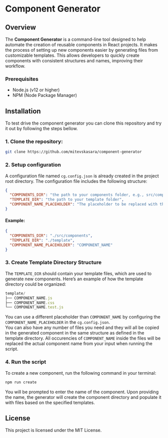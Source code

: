 # Component Generator

## Overview

The **Component Generator** is a command-line tool designed to help automate the creation of reusable components in React projects. It makes the process of setting up new components easier by generating files from customizable templates. This allows developers to quickly create components with consistent structures and names, improving their workflow.

### Prerequisites

- Node.js (v12 or higher)
- NPM (Node Package Manager)

## Installation

To test drive the component generator you can clone this repository and try it out by following the steps bellow.

### 1. Clone the repository:

   ```bash
   git clone https://github.com/mitevskasara/component-generator
   ```

### 2. Setup configuration

A configuration file named <code>cg.config.json</code> is already created in the project root directory. The configuration file includes the following structure:

```json
{
  "COMPONENTS_DIR": "the path to your components folder, e.g., src/components",
  "TEMPLATE_DIR": "the path to your template folder",
  "COMPONENT_NAME_PLACEHOLDER": "The placeholder to be replaced with the actual component name in the template"
}
```

#### Example:

```json
{
  "COMPONENTS_DIR": "./src/components",
  "TEMPLATE_DIR": "./template",
  "COMPONENT_NAME_PLACEHOLDER": "COMPONENT_NAME"
}
```

### 3. Create Template Directory Structure

The <code>TEMPLATE_DIR</code> should contain your template files, which are used to generate new components. Here’s an example of how the template directory could be organized:
```javascript
template/
├── COMPONENT_NAME.js
├── COMPONENT_NAME.css
└── COMPONENT_NAME.test.js
```

You can use a different placeholder than <code>COMPONENT_NAME</code> by configuring the <code>COMPONENT_NAME_PLACEHOLDER</code> in the <code>cg.config.json</code>.
<br/>
You can also have any number of files you need and they will all be copied in the generated component in the same structure as defined in the template directory. All occurencies of <code>COMPONENT_NAME</code> inside the files will be replaced the actual component name from your input when running the script.

### 4. Run the script

To create a new component, run the following command in your terminal:

```bash
npm run create
```

You will be prompted to enter the name of the component. Upon providing the name, the generator will create the component directory and populate it with files based on the specified templates.

## License

This project is licensed under the MIT License.
